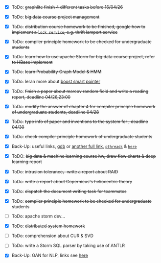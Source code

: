 - [x] ToDo: ~~graphlite finish 4 different tasks before 16/04/26~~
- [x] ToDo: ~~big data course project management~~
- [x] ToDo: ~~distribution course homework to be finished, google how to implement a `lock service`, e.g. thrift lamport service~~
- [x] ToDo: ~~compiler principle homework to be checked for undergraduate students~~
- [x] ToDo: ~~learn how to use apache Storm for big data course project, refer to HBase implement~~
- [x] ToDo: ~~learn Probability Graph Model & HMM~~
- [x] ToDo: leran more about [boost smart pointer](http://www.boost.org/doc/libs/1_64_0/libs/smart_ptr/smart_ptr.htm)
- [x] ToDo: ~~finish a paper about marcov random field and write a reading report, deadline 04/26,23:00~~
- [x] ToDo: ~~modify the answer of chapter 4 for compiler principle homework of undergraduate students, deadline 04/28~~
- [x] ToDo: ~~type info of paper and inventions to the system for , deadline 04/30~~
- [x] ToDo: ~~check compiler principle homework of undergraduate students~~
- [x] Back-Up: useful links, [gdb](http://www.delorie.com/gnu/docs/gdb/gdb_toc.html) or [another full link](http://www.gnu.org/software/gdb/documentation/), [`pthreads`](https://hpc.llnl.gov/training/tutorials) & [`here`](https://computing.llnl.gov/tutorials/pthreads/)
- [x] ToDO: ~~big data & machine learning course hw, draw flow charts & deep learning report~~
- [x] ToDo: ~~intrusion tolerance，write a report about RAID~~
- [x] ToDo: ~~write a report about Copernicus's heliocentric theory~~
- [x] ToDo: ~~dispatch the document writing task for teammates~~
- [x] ToDo: ~~compiler principle homework to be checked for undergraduate students~~
- [ ] ToDo: apache storm dev...
- [x] ToDo: ~~distributed system homework~~
- [ ] ToDo: comprehension about CUR & SVD
- [ ] ToDo: write a Storm SQL parser by taking use of ANTLR
- [x] Back-Up: GAN for NLP, links see [here](https://zhuanlan.zhihu.com/p/25168509)

